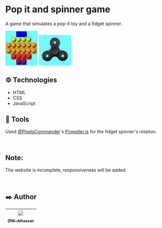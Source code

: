 # Pop it and spinner game

A game that simulates a pop-it toy and a fidget spinner.

<img src="./pop-it-img.png" alt="pop it" width="20%"/>
<img src="./spinner-img.png" alt="spinner" width="20%"/>

## ⚙️ Technologies

-   HTML
-   CSS
-   JavaScript

## 🔧 Tools

Used [@PixelsCommander](https://github.com/PixelsCommander/)'s [Propeller.js](https://github.com/PixelsCommander/Propeller/) for the fidget spinner's rotation.

<br>

## Note:

The website is incomplete, responsiveness will be added.

<br>

## ✒️ Author

| [<img src="https://github.com/M-Alhassan.png?size=115" width="115"><br><sub>@M-Alhassan</sub>](https://github.com/M-Alhassan) |
| :---------------------------------------------------------------------------------------------------------------------------: |
